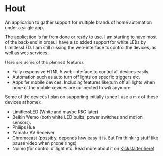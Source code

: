 # Hout
An application to gather support for multiple brands of home automation under a single app.

The application is far from done or ready to use. I am starting to have most of the back-end in order. I have also added support for white LEDs by LimitlessLED.
I am still missing the web-interface to control the devices, as well as web services.

Here are some of the planned features:

 * Fully responsive HTML 5 web-interface to control all devices easily.
 * Automation such as auto turn off lights on specific triggers etc.
 * Apps for mobile devices. Including features like turn off all lights when none of the mobile devices are connected to wifi anymore.

Some of the devices I plan on supporting initially (since I use a mix of these devices at home):

 * LimitlessLED (White and maybe RBG later)
 * Belkin Wemo (both white LED bulbs, power switches and motion sensors).
 * Philips Hue
 * Yamaha AV Receiver
 * Chromecast (possibly, depends how easy it is. But I'm thinking stuff like pause video when phone rings)
 * Nuimo (for control of light etc. Read more about it on [Kickstarter here](https://www.kickstarter.com/projects/802159142/nuimo-seamless-smart-home-interface/description))